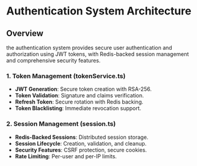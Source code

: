 # Authentication System Architecture

## Overview
the authentication system provides secure user authentication and authorization using JWT tokens, with Redis-backed session management and comprehensive security features.

### 1. Token Management (tokenService.ts)
- **JWT Generation**: Secure token creation with RSA-256.
- **Token Validation**: Signature and claims verification.
- **Refresh Token**: Secure rotation with Redis backing.
- **Token Blacklisting**: Immediate revocation support.

### 2. Session Management (session.ts)
- **Redis-Backed Sessions**: Distributed session storage.
- **Session Lifecycle**: Creation, validation, and cleanup.
- **Security Features**: CSRF protection, secure cookies.
- **Rate Limiting**: Per-user and per-IP limits.